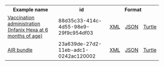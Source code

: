 <table class="list" width="100%">            
   <tr>
     <th>Example name</th>
     <th>id</th>
     <th colspan="3">Format</th>
   </tr>
   <tr>
      <td><a href="Immunization-88d35c33-414c-4d55-98e9-29f9c954df03.html">Vaccination administration (Infanix Hexa at 6 months of age)</a></td>
      <td>88d35c33-414c-4d55-98e9-29f9c954df03</td>
      <td><a href="Immunization-88d35c33-414c-4d55-98e9-29f9c954df03.xml.html">XML</a></td>
      <td><a href="Immunization-88d35c33-414c-4d55-98e9-29f9c954df03.json.html">JSON</a></td>
      <td><a href="Immunization-88d35c33-414c-4d55-98e9-29f9c954df03.ttl.html">Turtle</a></td>
   </tr>
      <tr>
      <td><a href="Bundle-23a639de-27d2-11eb-adc1-0242ac120002.html">AIR bundle</a></td>
      <td>23a639de-27d2-11eb-adc1-0242ac120002</td>
      <td><a href="Bundle-23a639de-27d2-11eb-adc1-0242ac120002.xml.html">XML</a></td>
      <td><a href="Bundle-23a639de-27d2-11eb-adc1-0242ac120002.json.html">JSON</a></td>
      <td><a href="Bundle-23a639de-27d2-11eb-adc1-0242ac120002.ttl.html">Turtle</a></td>
   </tr>
</table>